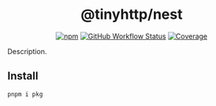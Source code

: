 <div align="center">

# @tinyhttp/nest

[![npm][npm-img]][npm-url] [![GitHub Workflow Status][gh-actions-img]][github-actions] [![Coverage][cov-img]][cov-url]

</div>

Description.

## Install

```sh
pnpm i pkg
```

[npm-url]: https://npmjs.com/package/@tinyhttp/nest
[github-actions]: https://github.com/tinyhttp/nest/actions
[gh-actions-img]: https://img.shields.io/github/workflow/status/tinyhttp/nest/CI?style=for-the-badge&logo=github&label=&color=hotpink
[cov-img]: https://img.shields.io/coveralls/github/tinyhttp/nest?style=for-the-badge&color=hotpink
[cov-url]: https://coveralls.io/github/tinyhttp/nest
[npm-img]: https://img.shields.io/npm/dt/@tinyhttp/nest?style=for-the-badge&color=hotpink
